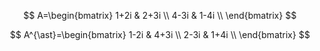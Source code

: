 $$
A=\begin{bmatrix} 1+2i & 2+3i \\ 4-3i & 1-4i \\ \end{bmatrix}
$$

$$
A^{\ast}=\begin{bmatrix} 1-2i & 4+3i \\ 2-3i & 1+4i \\ \end{bmatrix}
$$
<!--stackedit_data:
eyJoaXN0b3J5IjpbLTExMDEyNDMxMTIsLTE0OTA1MTQzODcsLT
EyNzk5ODUzNDgsLTE3OTk2ODU1MjgsLTE4OTc3NDYxMDhdfQ==

-->